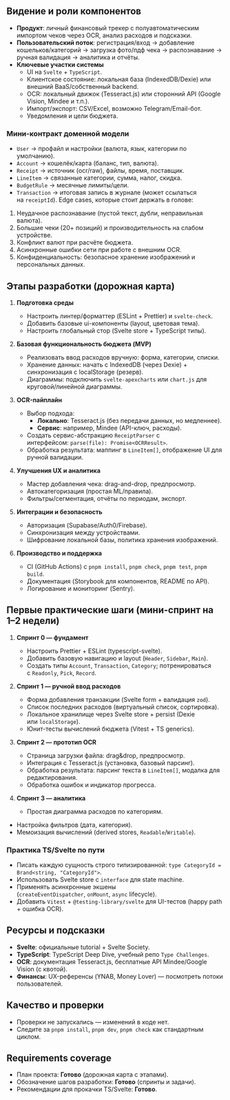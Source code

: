 ## Видение и роли компонентов

- **Продукт**: личный финансовый трекер c полуавтоматическим импортом чеков через OCR, анализ расходов и подсказки.
- **Пользовательский поток**: регистрация/вход → добавление кошельков/категорий → загрузка фото/пдф чека → распознавание → ручная валидация → аналитика и отчёты.
- **Ключевые участки системы**
    - UI на `Svelte` + `TypeScript`.
    - Клиентское состояние: локальная база (IndexedDB/Dexie) или внешний BaaS/собственный backend.
    - OCR: локальный движок (Tesseract.js) или сторонний API (Google Vision, Mindee и т.п.).
    - Импорт/экспорт: CSV/Excel, возможно Telegram/Email-бот.
    - Уведомления и цели бюджета.

### Мини-контракт доменной модели

- `User` → профайл и настройки (валюта, язык, категории по умолчанию).
- `Account` → кошелёк/карта (баланс, тип, валюта).
- `Receipt` → источник (ocr/raw), файлы, время, поставщик.
- `LineItem` → связанные категории, сумма, налог, скидка.
- `BudgetRule` → месячные лимиты/цели.
- `Transaction` → итоговая запись в журнале (может ссылаться на `receiptId`). Edge cases, которые стоит держать в голове:

1. Неудачное распознавание (пустой текст, дубли, неправильная валюта).
2. Большие чеки (20+ позиций) и производительность на слабом устройстве.
3. Конфликт валют при расчёте бюджета.
4. Асинхронные ошибки сети при работе с внешним OCR.
5. Конфиденциальность: безопасное хранение изображений и персональных данных.

## Этапы разработки (дорожная карта)

1. **Подготовка среды**
    
    - Настроить линтер/форматтер (ESLint + Prettier) и `svelte-check`.
    - Добавить базовые ui-компоненты (layout, цветовая тема).
    - Настроить глобальный стор (Svelte store + TypeScript типы).
2. **Базовая функциональность бюджета (MVP)**
    
    - Реализовать ввод расходов вручную: форма, категории, списки.
    - Хранение данных: начать с IndexedDB (через Dexie) + синхронизация с localStorage (резерв).
    - Диаграммы: подключить `svelte-apexcharts` или `chart.js` для круговой/линейной диаграммы.
3. **OCR-пайплайн**
    
    - Выбор подхода:
        - **Локально**: Tesseract.js (без передачи данных, но медленнее).
        - **Сервис**: например, Mindee (API-ключ, расходы).
    - Создать сервис-абстракцию `ReceiptParser` с интерфейсом: `parse(file): Promise<OCRResult>`.
    - Обработка результата: маппинг в `LineItem[]`, отображение UI для ручной валидации.
4. **Улучшения UX и аналитика**
    
    - Мастер добавления чека: drag-and-drop, предпросмотр.
    - Автокатегоризация (простая ML/правила).
    - Фильтры/сегментация, отчёты по периодам, экспорт.
5. **Интеграции и безопасность**
    
    - Авторизация (Supabase/Auth0/Firebase).
    - Синхронизация между устройствами.
    - Шифрование локальной базы, политика хранения изображений.
6. **Производство и поддержка**
    
    - CI (GitHub Actions) с `pnpm install`, `pnpm check`, `pnpm test`, `pnpm build`.
    - Документация (Storybook для компонентов, README по API).
    - Логирование и мониторинг (Sentry).

## Первые практические шаги (мини-спринт на 1–2 недели)

1. **Спринт 0 — фундамент**
    
    - Настроить Prettier + ESLint (typescript-svelte).
    - Добавить базовую навигацию и layout (`Header`, `Sidebar`, `Main`).
    - Создать типы `Account`, `Transaction`, `Category`; потренироваться с `Readonly`, `Pick`, `Record`.
2. **Спринт 1 — ручной ввод расходов**
    
    - Форма добавления транзакции (Svelte form + валидация `zod`).
    - Список последних расходов (виртуальный список, сортировка).
    - Локальное хранилище через Svelte store + persist (Dexie или `localStorage`).
    - Юнит-тесты вычислений бюджета (Vitest + TS generics).
3. **Спринт 2 — прототип OCR**
    
    - Страница загрузки файла: drag&drop, предпросмотр.
    - Интеграция с Tesseract.js (установка, базовый парсинг).
    - Обработка результата: парсинг текста в `LineItem[]`, модалка для редактирования.
    - Обработка ошибок и индикатор прогресса.
4. **Спринт 3 — аналитика**
    
    - Простая диаграмма расходов по категориям.

- Настройка фильтров (дата, категория).
- Мемоизация вычислений (derived stores, `Readable`/`Writable`).

### Практика TS/Svelte по пути

- Писать каждую сущность строго типизированной: `type CategoryId = Brand<string, "CategoryId">`.
- Использовать Svelte store с `interface` для state machine.
- Применять асинхронные экшены (`createEventDispatcher`, `onMount`, `async` lifecycle).
- Добавить `Vitest` + `@testing-library/svelte` для UI-тестов (happy path + ошибка OCR).

## Ресурсы и подсказки

- **Svelte**: официальные tutorial + Svelte Society.
- **TypeScript**: TypeScript Deep Dive, учебный репо `Type Challenges`.
- **OCR**: документация Tesseract.js, бесплатные API Mindee/Google Vision (с квотой).
- **Финансы**: UX-референсы (YNAB, Money Lover) — посмотреть потоки пользователей.

## Качество и проверки

- Проверки не запускались — изменений в коде нет.
- Следите за `pnpm install`, `pnpm dev`, `pnpm check` как стандартным циклом.

## Requirements coverage

- План проекта: **Готово** (дорожная карта с этапами).
- Обозначение шагов разработки: **Готово** (спринты и задачи).
- Рекомендации для прокачки TS/Svelte: **Готово**.